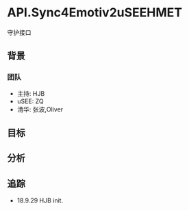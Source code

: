 # API.Sync4Emotiv2uSEEHMET
守护接口

## 背景
### 团队

- 主持: HJB
- uSEE: ZQ
- 清华: 张波,Oliver


## 目标

## 分析



## 追踪

- 18.9.29 HJB init.
